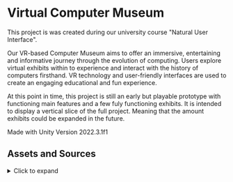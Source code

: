 # Virtual Computer Museum 


This project is was created during our university course "Natural User Interface".

Our VR-based Computer Museum aims to offer an immersive, entertaining and informative journey through the evolution of computing. 
Users explore virtual exhibits within to experience and interact with the history of computers firsthand. 
VR technology and user-friendly interfaces are used to create an engaging educational and fun experience.

At this point in time, this project is still an early but playable prototype with functioning main features and a few fuly functioning exhibits. It is intended to display a vertical slice of the full project. Meaning that the amount exhibits could be expanded in the future.

Made with Unity Version 2022.3.1f1


## Assets and Sources
<details>
<summary>Click to expand</summary>


### Tutorials

Pacman Game: https://www.youtube.com/watch?v=TKt_VlMn_aA&t=190s

White Board: https://www.youtube.com/watch?v=sHE5ubsP-E8

VR Builder: https://www.youtube.com/watch?v=ObYdlU68MYw

5 Most Important Components of a Computer: https://www.hp.com/my-en/shop/tech-takes/post/most-important-computer-components



### Wikipedia articles
  
https://en.wikipedia.org/wiki/Apple_II

https://en.wikipedia.org/wiki/Commodore_PET

https://en.wikipedia.org/wiki/IBM_Personal_Computer

https://en.wikipedia.org/wiki/TRS-80

https://en.wikipedia.org/wiki/IMac


### Pictures
  
https://www.classic-computing.org/wp-content/uploads/2016/01/diktator_ibm_pc_commercial.png

https://www.cnet.com/a/img/resize/6df20653eaaf88cd325323833c368014d849cc93/hub/2013/08/16/8bc2d464-6788-11e3-846b-14feb5ca9861/001-7.jpg?auto=webp&width=1200

https://www.pcgameshardware.de/Panorama-Thema-233992/News/Evolution-der-Apple-Werbung-1037616/galerie/2017552/?fullsize

https://www.pcgameshardware.de/Panorama-Thema-233992/News/Evolution-der-Apple-Werbung-1037616/galerie/2017551/?fullsize

https://3.bp.blogspot.com/-DITvbid10Pw/VPdI4ug0PQI/AAAAAAAAFM4/apBtk2lG5NE/s1600/FirstVersions_IBM5150-Byte.png

https://digital.library.unt.edu/ark:/67531/metadc1777877/m1/1/high_res/

https://computerinfobits.com/wp-content/uploads/2019/09/Parts-of-a-Computer-A-Complete-Diagram.jpg

https://i.redd.it/df6t6fkc1z691.jpg

https://www.commodore.ca/commodore-products/commodore-pet-the-worlds-first-personal-computer/

https://www.commodore.ca/commodore-brochures/

https://gagadget.com/media/uploads/imac-design-history.jpg

https://static1.pocketlintimages.com/wordpress/wp-content/uploads/144413-laptops-feature-20-years-of-the-imac-looking-back-at-apples-legendary-imac-g3-image1-jsnimmw1bb.jpg


### 3D Sketchfab Models
  
Apple Lisa 2 computer: https://sketchfab.com/3d-models/apple-lisa-2-computer-9b92550d8e47477cb4c70a058b419e66

Graphic Information Manipulator EC-1841: https://sketchfab.com/3d-models/graphic-information-manipulator-ec-1841-4706b419003549ee8fac6316ebf7f283

IBM PC XT 5150: https://sketchfab.com/3d-models/ibm-pc-xt-5150-556af16d476d4144bab11ed744a849e6

Commodore PET 2001: https://sketchfab.com/3d-models/commodore-pet-2001-9513e7c2386346daa10eb80aafe335c5

Radio Shack TRS-80 Model 1: https://sketchfab.com/3d-models/radio-shack-trs-80-model-1-9e3277cd95274f248d12b91dff3ea1cb

Nvidia GeForce RTX 3090: https://sketchfab.com/3d-models/nvidia-geforce-rtx-3090-9b7cd73fefd5435f99f891567f5a9c2e

Random access memory (RAM) DDR3: https://sketchfab.com/3d-models/random-access-memory-ram-ddr3-d2715d60f139421eb6028efd5153fdaf

(FREE) intel cpu: https://sketchfab.com/3d-models/free-intel-cpu-fe534a3cae7c4e66b6131da9b5dae6ff

ROG STRIX Z370-E Gaming Motherboard 3D Model: https://sketchfab.com/3d-models/rog-strix-z370-e-gaming-motherboard-3d-model-486a5b1a81e94c5782adf58f6f53ff22

Hard Drive-SF: https://sketchfab.com/3d-models/hard-drive-sf-e03abb1edf7a42d69f99ae5aa7a852c0

Cassette: https://sketchfab.com/3d-models/cassette-tape-d12bc8517ecb470f87862e1c24250d91

</details>
